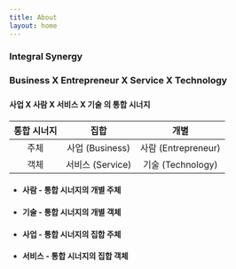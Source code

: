 ```yaml
---
title: About
layout: home
---
```


### **I**ntegral Synergy  
### **B**usiness X **E**ntrepreneur X **S**ervice X **T**echnology  
###  
#### 사업 X 사람 X 서비스 X 기술 의 통합 시너지     
####   



| 통합 시너지  | 집합        | 개별                   | 
|:-----------:|:------------:|:------------------:| 
| 주체 | 사업 (Business) | 사람 (Entrepreneur) |
| 객체 | 서비스 (Service)  | 기술 (Technology)    | 



* #### 사람 - 통합 시너지의 개별 주체

* #### 기술 - 통합 시너지의 개별 객체 

* #### 사업 - 통합 시너지의 집합 주체  

* #### 서비스 - 통합 시너지의 집합 객체  


